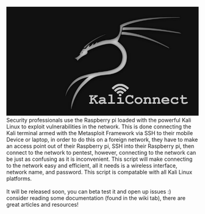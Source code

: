 ![](https://raw.githubusercontent.com/AriShashivkopanazak/kaliconnect/master/misc/kaliconnect.jpg)
<br>
Security professionals use the Raspberry pi loaded with the powerful Kali Linux to exploit vulnerabilities in the network.  This is done connecting the Kali terminal armed with the Metasploit Framework via SSH to their mobile Device or laptop, in order to do this on a foreign network, they have to make an access point out of their Raspberry pi, SSH into their Raspberry pi, then connect to the network to pentest, however, connecting to the network can be just as confusing as it is inconvenient.  This script will make connecting to the network easy and efficient, all it needs is a wireless interface, network name, and password. This script is compatable with all Kali Linux platforms.
<br>
<br>
It will be released soon, you can beta test it and open up issues :)
<br>
consider reading some documentation (found in the wiki tab), there are great articles and resources!
